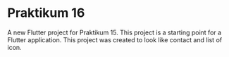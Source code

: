 # Praktikum 16

A new Flutter project for Praktikum 15. This project is a starting point for a Flutter application. This project was created to look like contact and list of icon.
